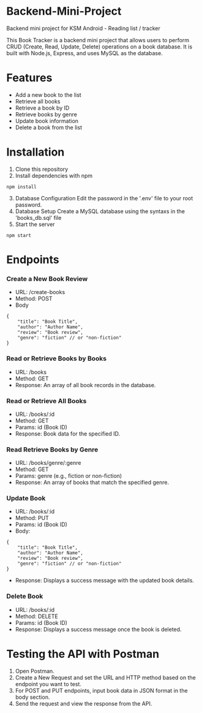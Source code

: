 # Backend-Mini-Project
Backend mini project for KSM Android - Reading list / tracker

This Book Tracker is a backend mini project that allows users to perform CRUD (Create, Read, Update, Delete) operations on a book database. It is built with Node.js, Express, and uses MySQL as the database.

# Features
* Add a new book to the list
* Retrieve all books
* Retrieve a book by ID
* Retrieve books by genre
* Update book information
* Delete a book from the list

# Installation
1. Clone this repository
2. Install dependencies with npm
```
npm install
```
3. Database Configuration
Edit the password in the '.env' file to your root password.
4. Database Setup
Create a MySQL database using the syntaxs in the 'books_db.sql' file
5. Start the server
```
npm start
```

# Endpoints
### Create a New Book Review
* URL: /create-books
* Method: POST
* Body
```
{
    "title": "Book Title",
    "author": "Author Name",
    "review": "Book review",
    "genre": "fiction" // or "non-fiction"
}

```

### Read or Retrieve Books by Books
* URL: /books
* Method: GET
* Response: An array of all book records in the database.

### Read or Retrieve All Books
* URL: /books/:id
* Method: GET
* Params: id (Book ID)
* Response: Book data for the specified ID.

### Read Retrieve Books by Genre
* URL: /books/genre/:genre
* Method: GET
* Params: genre (e.g., fiction or non-fiction)
* Response: An array of books that match the specified genre.

### Update Book
* URL: /books/:id
* Method: PUT
* Params: id (Book ID)
* Body:
```
{
    "title": "Book Title",
    "author": "Author Name",
    "review": "Book review",
    "genre": "fiction" // or "non-fiction"
}
```
* Response: Displays a success message with the updated book details.

### Delete Book
* URL: /books/:id
* Method: DELETE
* Params: id (Book ID)
* Response: Displays a success message once the book is deleted.

# Testing the API with Postman
1. Open Postman.
2. Create a New Request and set the URL and HTTP method based on the endpoint you want to test.
3. For POST and PUT endpoints, input book data in JSON format in the body section.
4. Send the request and view the response from the API.




